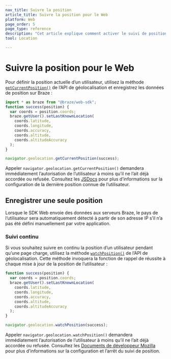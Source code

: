 ```yaml
---
nav_title: Suivre la position
article_title: Suivre la position pour le Web
platform: Web
page_order: 5
page_type: reference
description: "Cet article explique comment activer le suivi de position pour le Web."
tool: Location

---
```


# Suivre la position pour le Web

Pour définir la position actuelle d’un utilisateur, utilisez la méthode [`getCurrentPosition()`][0] de l’API de géolocalisation et enregistrez les données de position sur Braze :

```javascript
import * as braze from "@braze/web-sdk";
function success(position) {
  var coords = position.coords;
  braze.getUser().setLastKnownLocation(
    coords.latitude,
    coords.longitude,
    coords.accuracy,
    coords.altitude,
    coords.altitudeAccuracy
  );
}

navigator.geolocation.getCurrentPosition(success);
```

Appeler `navigator.geolocation.getCurrentPosition()` demandera immédiatement l’autorisation de l’utilisateur à moins qu’il ne l’ait déjà accordée ou refusée. Consultez les [JSDocs][1] pour plus d’informations sur la configuration de la dernière position connue de l’utilisateur.

## Enregistrer une seule position

Lorsque le SDK Web envoie des données aux serveurs Braze, le pays de l’utilisateur sera automatiquement détecté à partir de son adresse IP s’il n’a pas été défini manuellement par votre application.

### Suivi continu

Si vous souhaitez suivre en continu la position d’un utilisateur pendant qu’une page charge, utilisez la méthode [`watchPosition()`](https://developer.mozilla.org/en-US/docs/Web/API/Geolocation/watchPosition) de l’API de géolocalisation. Cette méthode invoquera la fonction de rappel de réussite à chaque mise à jour de la position de l’utilisateur :

```javascript
function success(position) {
  var coords = position.coords;
  braze.getUser().setLastKnownLocation(
    coords.latitude,
    coords.longitude,
    coords.accuracy,
    coords.altitude,
    coords.altitudeAccuracy
  );
}

navigator.geolocation.watchPosition(success);
```

Appeler `navigator.geolocation.watchPosition()` demandera immédiatement l’autorisation de l’utilisateur à moins qu’il ne l’ait déjà accordée ou refusée. Consultez les [Documents de développeur Mozilla][2] pour plus d’informations sur la configuration et l’arrêt du suivi de position.

[0]: https://developer.mozilla.org/en-US/docs/Web/API/Geolocation/getCurrentPosition
[1]: https://js.appboycdn.com/web-sdk/latest/doc/classes/braze.user.html#setlastknownlocation
[2]: https://developer.mozilla.org/en-US/docs/Web/API/Geolocation/watchPosition
